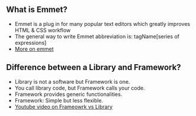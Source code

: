 
## What is Emmet?

- Emmet is a plug in for many popular text editors which greatly improves HTML & CSS workflow
- The general way to write Emmet abbreviation is: tagName[series of expressions]
- [More on emmet](https://medium.com/@kartik2406/web-development-with-vs-code-part-1-emmet-6af80f0f630c)

## Difference between a Library and Framework?
- Library is not a software but Framework is one.
- You call library code, but Framework calls your code.
- Framework provides generic functionalities.
- Framework: Simple but less flexible.
- [Youtube video on Frameowrk vs Library](https://youtu.be/PjyVXs0_3H8)
